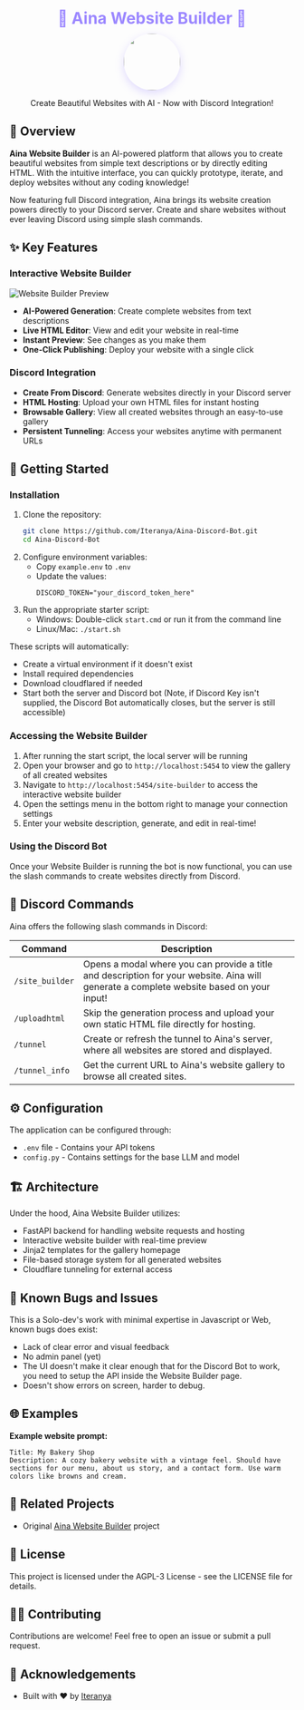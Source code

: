 <div align="center">
  <h1 style="color: #9c88ff; margin: 10px 0">🌟 Aina Website Builder 🌟</h1>
  <img src="https://i.imgur.com/VQ2eNhq.jpeg" width="100" style="border-radius:50%;box-shadow:0 5px 15px rgba(156,136,255,0.3)">
  <p>Create Beautiful Websites with AI - Now with Discord Integration!</p>
</div>

## 🌸 Overview

**Aina Website Builder** is an AI-powered platform that allows you to create beautiful websites from simple text descriptions or by directly editing HTML. With the intuitive interface, you can quickly prototype, iterate, and deploy websites without any coding knowledge!

Now featuring full Discord integration, Aina brings its website creation powers directly to your Discord server. Create and share websites without ever leaving Discord using simple slash commands.

## ✨ Key Features

### Interactive Website Builder
![Website Builder Preview](https://github.com/user-attachments/assets/77c26223-f388-46c3-848c-d8a5eb4854b1)

- **AI-Powered Generation**: Create complete websites from text descriptions
- **Live HTML Editor**: View and edit your website in real-time
- **Instant Preview**: See changes as you make them
- **One-Click Publishing**: Deploy your website with a single click

### Discord Integration
- **Create From Discord**: Generate websites directly in your Discord server
- **HTML Hosting**: Upload your own HTML files for instant hosting
- **Browsable Gallery**: View all created websites through an easy-to-use gallery
- **Persistent Tunneling**: Access your websites anytime with permanent URLs

## 🚀 Getting Started

### Installation
1. Clone the repository:
   ```bash
   git clone https://github.com/Iteranya/Aina-Discord-Bot.git
   cd Aina-Discord-Bot
   ```
2. Configure environment variables:
   - Copy `example.env` to `.env`
   - Update the values:
     ```
     DISCORD_TOKEN="your_discord_token_here"
     ```
3. Run the appropriate starter script:
   - Windows: Double-click `start.cmd` or run it from the command line
   - Linux/Mac: `./start.sh`

These scripts will automatically:
- Create a virtual environment if it doesn't exist
- Install required dependencies
- Download cloudflared if needed
- Start both the server and Discord bot (Note, if Discord Key isn't supplied, the Discord Bot automatically closes, but the server is still accessible)

### Accessing the Website Builder
1. After running the start script, the local server will be running
2. Open your browser and go to `http://localhost:5454` to view the gallery of all created websites
3. Navigate to `http://localhost:5454/site-builder` to access the interactive website builder
4. Open the settings menu in the bottom right to manage your connection settings
5. Enter your website description, generate, and edit in real-time!

### Using the Discord Bot
Once your Website Builder is running the bot is now functional, you can use the slash commands to create websites directly from Discord.

## 🤖 Discord Commands

Aina offers the following slash commands in Discord:

| Command | Description |
|---------|-------------|
| `/site_builder` | Opens a modal where you can provide a title and description for your website. Aina will generate a complete website based on your input! |
| `/uploadhtml` | Skip the generation process and upload your own static HTML file directly for hosting. |
| `/tunnel` | Create or refresh the tunnel to Aina's server, where all websites are stored and displayed. |
| `/tunnel_info` | Get the current URL to Aina's website gallery to browse all created sites. |

## ⚙️ Configuration

The application can be configured through:
- `.env` file - Contains your API tokens
- `config.py` - Contains settings for the base LLM and model

## 🏗️ Architecture

Under the hood, Aina Website Builder utilizes:
- FastAPI backend for handling website requests and hosting
- Interactive website builder with real-time preview
- Jinja2 templates for the gallery homepage
- File-based storage system for all generated websites
- Cloudflare tunneling for external access

## 🐛 Known Bugs and Issues

This is a Solo-dev's work with minimal expertise in Javascript or Web, known bugs does exist:
- Lack of clear error and visual feedback
- No admin panel (yet)
- The UI doesn't make it clear enough that for the Discord Bot to work, you need to setup the API inside the Website Builder page.
- Doesn't show errors on screen, harder to debug.

## 🌐 Examples

**Example website prompt:**
```
Title: My Bakery Shop
Description: A cozy bakery website with a vintage feel. Should have sections for our menu, about us story, and a contact form. Use warm colors like browns and cream.
```

## 🔗 Related Projects

- Original [Aina Website Builder](https://github.com/Iteranya/Aina-Website-Builder) project

## 📝 License

This project is licensed under the AGPL-3 License - see the LICENSE file for details.

## 👩‍💻 Contributing

Contributions are welcome! Feel free to open an issue or submit a pull request.

## 🙏 Acknowledgements

- Built with ❤️ by [Iteranya](https://github.com/Iteranya)
